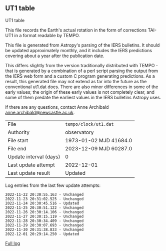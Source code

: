 
## UT1 table

UT1 table

This file records the Earth's actual rotation in the form of
corrections TAI-UT1 in a format readable by TEMPO.

This file is generated from Astropy's parsing of the IERS
bulletins. It should be updated approximately monthly, and it
includes the IERS predictions covering about a year after the
publication date.

This differs slightly from the version traditionally distributed
with TEMPO - that is generated by a combination of a perl script
parsing the output from the IERS web form and a custom C program
generating predictions. As a result, this generated file may not
extend as far into the future as the conventional ut1.dat does.
There are also minor differences in some of the early values; the
origin of these early values is not completely clear, and some of
them predate the earliest values in the IERS bulletins Astropy uses.

If there are any questions, contact Anne Archibald
<anne.archibald@newcastle.ac.uk>.

|     |     |
|:--- |:--- |
| File | `tempo/clock/ut1.dat` |
| Authority | observatory |
| File start | 1973-01-02 MJD 41684.0 |
| File end | 2023-12-09 MJD 60287.0 |
| Update interval (days) | 0 |
| Last update attempt | 2022-12-01 |
| Last update result | Updated |

Log entries from the last few update attempts:
```
2022-11-22 20:30:55.163 - Unchanged
2022-11-23 20:31:02.525 - Unchanged
2022-11-24 20:30:45.516 - Updated
2022-11-25 20:30:51.122 - Unchanged
2022-11-26 20:30:14.106 - Unchanged
2022-11-27 20:30:15.119 - Unchanged
2022-11-28 20:30:34.409 - Unchanged
2022-11-29 20:30:07.693 - Unchanged
2022-11-30 20:31:38.833 - Unchanged
2022-12-01 20:29:14.250 - Updated
```
[Full log](https://raw.githubusercontent.com/ipta/pulsar-clock-corrections/main/log/tempo/clock/ut1.dat.log)
